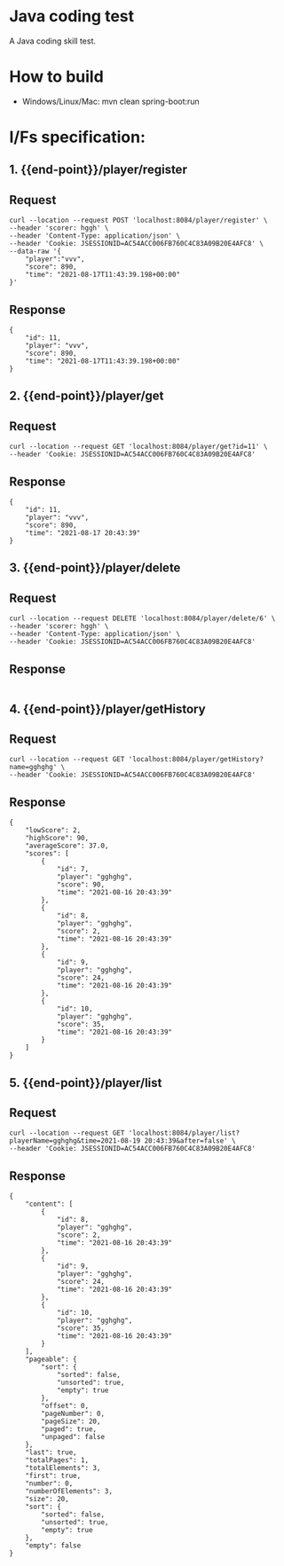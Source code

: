 # Java coding test

A Java coding skill test.

# How to build
* Windows/Linux/Mac:
  mvn clean spring-boot:run

# I/Fs specification:
## 1. {{end-point}}/player/register
## Request
``` 
curl --location --request POST 'localhost:8084/player/register' \
--header 'scorer: hggh' \
--header 'Content-Type: application/json' \
--header 'Cookie: JSESSIONID=AC54ACC006FB760C4C83A09B20E4AFC8' \
--data-raw '{
    "player":"vvv",
    "score": 890,
    "time": "2021-08-17T11:43:39.198+00:00"
}'
```

## Response
```
{
    "id": 11,
    "player": "vvv",
    "score": 890,
    "time": "2021-08-17T11:43:39.198+00:00"
}
```
## 2. {{end-point}}/player/get
## Request
``` 
curl --location --request GET 'localhost:8084/player/get?id=11' \
--header 'Cookie: JSESSIONID=AC54ACC006FB760C4C83A09B20E4AFC8'
```

## Response
```
{
    "id": 11,
    "player": "vvv",
    "score": 890,
    "time": "2021-08-17 20:43:39"
}
```
## 3. {{end-point}}/player/delete
## Request
``` 
curl --location --request DELETE 'localhost:8084/player/delete/6' \
--header 'scorer: hggh' \
--header 'Content-Type: application/json' \
--header 'Cookie: JSESSIONID=AC54ACC006FB760C4C83A09B20E4AFC8'
```

## Response
```

```
## 4. {{end-point}}/player/getHistory
## Request
``` 
curl --location --request GET 'localhost:8084/player/getHistory?name=gghghg' \
--header 'Cookie: JSESSIONID=AC54ACC006FB760C4C83A09B20E4AFC8' 
```

## Response
```
{
    "lowScore": 2,
    "highScore": 90,
    "averageScore": 37.0,
    "scores": [
        {
            "id": 7,
            "player": "gghghg",
            "score": 90,
            "time": "2021-08-16 20:43:39"
        },
        {
            "id": 8,
            "player": "gghghg",
            "score": 2,
            "time": "2021-08-16 20:43:39"
        },
        {
            "id": 9,
            "player": "gghghg",
            "score": 24,
            "time": "2021-08-16 20:43:39"
        },
        {
            "id": 10,
            "player": "gghghg",
            "score": 35,
            "time": "2021-08-16 20:43:39"
        }
    ]
}
```
## 5. {{end-point}}/player/list
## Request
``` 
curl --location --request GET 'localhost:8084/player/list?playerName=gghghg&time=2021-08-19 20:43:39&after=false' \
--header 'Cookie: JSESSIONID=AC54ACC006FB760C4C83A09B20E4AFC8'
```

## Response
```
{
    "content": [
        {
            "id": 8,
            "player": "gghghg",
            "score": 2,
            "time": "2021-08-16 20:43:39"
        },
        {
            "id": 9,
            "player": "gghghg",
            "score": 24,
            "time": "2021-08-16 20:43:39"
        },
        {
            "id": 10,
            "player": "gghghg",
            "score": 35,
            "time": "2021-08-16 20:43:39"
        }
    ],
    "pageable": {
        "sort": {
            "sorted": false,
            "unsorted": true,
            "empty": true
        },
        "offset": 0,
        "pageNumber": 0,
        "pageSize": 20,
        "paged": true,
        "unpaged": false
    },
    "last": true,
    "totalPages": 1,
    "totalElements": 3,
    "first": true,
    "number": 0,
    "numberOfElements": 3,
    "size": 20,
    "sort": {
        "sorted": false,
        "unsorted": true,
        "empty": true
    },
    "empty": false
}
```
